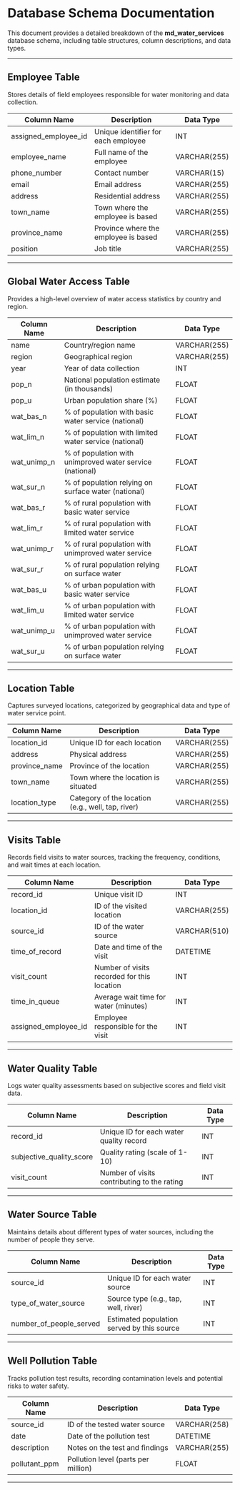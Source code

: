 # Database Schema Documentation


This document provides a detailed breakdown of the **md\_water\_services** database schema, including table structures, column descriptions, and data types.

---

## Employee Table

Stores details of field employees responsible for water monitoring and data collection.

| Column Name            | Description                          | Data Type    |
| ---------------------- | ------------------------------------ | ------------ |
| assigned\_employee\_id | Unique identifier for each employee  | INT          |
| employee\_name         | Full name of the employee            | VARCHAR(255) |
| phone\_number          | Contact number                       | VARCHAR(15)  |
| email                  | Email address                        | VARCHAR(255) |
| address                | Residential address                  | VARCHAR(255) |
| town\_name             | Town where the employee is based     | VARCHAR(255) |
| province\_name         | Province where the employee is based | VARCHAR(255) |
| position               | Job title                            | VARCHAR(255) |

---

## Global Water Access Table

Provides a high-level overview of water access statistics by country and region.

| Column Name   | Description                                              | Data Type    |
| ------------- | -------------------------------------------------------- | ------------ |
| name          | Country/region name                                      | VARCHAR(255) |
| region        | Geographical region                                      | VARCHAR(255) |
| year          | Year of data collection                                  | INT          |
| pop\_n        | National population estimate (in thousands)              | FLOAT        |
| pop\_u        | Urban population share (%)                               | FLOAT        |
| wat\_bas\_n   | % of population with basic water service (national)      | FLOAT        |
| wat\_lim\_n   | % of population with limited water service (national)    | FLOAT        |
| wat\_unimp\_n | % of population with unimproved water service (national) | FLOAT        |
| wat\_sur\_n   | % of population relying on surface water (national)      | FLOAT        |
| wat\_bas\_r   | % of rural population with basic water service           | FLOAT        |
| wat\_lim\_r   | % of rural population with limited water service         | FLOAT        |
| wat\_unimp\_r | % of rural population with unimproved water service      | FLOAT        |
| wat\_sur\_r   | % of rural population relying on surface water           | FLOAT        |
| wat\_bas\_u   | % of urban population with basic water service           | FLOAT        |
| wat\_lim\_u   | % of urban population with limited water service         | FLOAT        |
| wat\_unimp\_u | % of urban population with unimproved water service      | FLOAT        |
| wat\_sur\_u   | % of urban population relying on surface water           | FLOAT        |

---

## Location Table

Captures surveyed locations, categorized by geographical data and type of water service point.

| Column Name    | Description                                       | Data Type    |
| -------------- | ------------------------------------------------- | ------------ |
| location\_id   | Unique ID for each location                       | VARCHAR(255) |
| address        | Physical address                                  | VARCHAR(255) |
| province\_name | Province of the location                          | VARCHAR(255) |
| town\_name     | Town where the location is situated               | VARCHAR(255) |
| location\_type | Category of the location (e.g., well, tap, river) | VARCHAR(255) |

---

## Visits Table

Records field visits to water sources, tracking the frequency, conditions, and wait times at each location.

| Column Name            | Description                                 | Data Type    |
| ---------------------- | ------------------------------------------- | ------------ |
| record\_id             | Unique visit ID                             | INT          |
| location\_id           | ID of the visited location                  | VARCHAR(255) |
| source\_id             | ID of the water source                      | VARCHAR(510) |
| time\_of\_record       | Date and time of the visit                  | DATETIME     |
| visit\_count           | Number of visits recorded for this location | INT          |
| time\_in\_queue        | Average wait time for water (minutes)       | INT          |
| assigned\_employee\_id | Employee responsible for the visit          | INT          |

---

## Water Quality Table

Logs water quality assessments based on subjective scores and field visit data.

| Column Name                | Description                                 | Data Type |
| -------------------------- | ------------------------------------------- | --------- |
| record\_id                 | Unique ID for each water quality record     | INT       |
| subjective\_quality\_score | Quality rating (scale of 1-10)              | INT       |
| visit\_count               | Number of visits contributing to the rating | INT       |

---

## Water Source Table

Maintains details about different types of water sources, including the number of people they serve.

| Column Name                | Description                                | Data Type |
| -------------------------- | ------------------------------------------ | --------- |
| source\_id                 | Unique ID for each water source            | INT       |
| type\_of\_water\_source    | Source type (e.g., tap, well, river)       | INT       |
| number\_of\_people\_served | Estimated population served by this source | INT       |

---

## Well Pollution Table

Tracks pollution test results, recording contamination levels and potential risks to water safety.

| Column Name    | Description                         | Data Type    |
| -------------- | ----------------------------------- | ------------ |
| source\_id     | ID of the tested water source       | VARCHAR(258) |
| date           | Date of the pollution test          | DATETIME     |
| description    | Notes on the test and findings      | VARCHAR(255) |
| pollutant\_ppm | Pollution level (parts per million) | FLOAT        |

---
